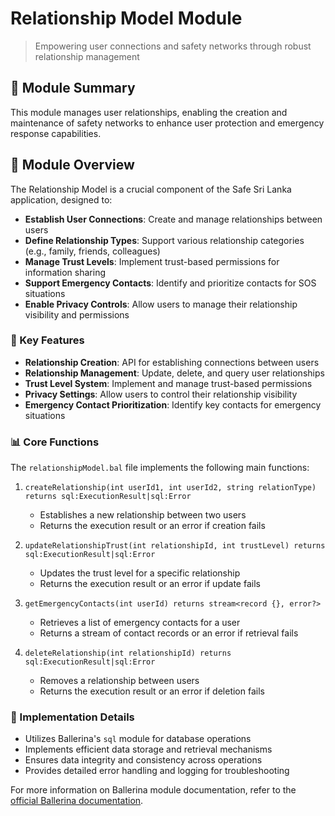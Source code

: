 # Relationship Model Module

> Empowering user connections and safety networks through robust relationship management

## 👥 Module Summary

This module manages user relationships, enabling the creation and maintenance of safety networks to enhance user protection and emergency response capabilities.

## 🌟 Module Overview

The Relationship Model is a crucial component of the Safe Sri Lanka application, designed to:

- **Establish User Connections**: Create and manage relationships between users
- **Define Relationship Types**: Support various relationship categories (e.g., family, friends, colleagues)
- **Manage Trust Levels**: Implement trust-based permissions for information sharing
- **Support Emergency Contacts**: Identify and prioritize contacts for SOS situations
- **Enable Privacy Controls**: Allow users to manage their relationship visibility and permissions

### 🔑 Key Features

- **Relationship Creation**: API for establishing connections between users
- **Relationship Management**: Update, delete, and query user relationships
- **Trust Level System**: Implement and manage trust-based permissions
- **Privacy Settings**: Allow users to control their relationship visibility
- **Emergency Contact Prioritization**: Identify key contacts for emergency situations

### 📊 Core Functions

The `relationshipModel.bal` file implements the following main functions:

1. `createRelationship(int userId1, int userId2, string relationType) returns sql:ExecutionResult|sql:Error`
   - Establishes a new relationship between two users
   - Returns the execution result or an error if creation fails

2. `updateRelationshipTrust(int relationshipId, int trustLevel) returns sql:ExecutionResult|sql:Error`
   - Updates the trust level for a specific relationship
   - Returns the execution result or an error if update fails

3. `getEmergencyContacts(int userId) returns stream<record {}, error?>`
   - Retrieves a list of emergency contacts for a user
   - Returns a stream of contact records or an error if retrieval fails

4. `deleteRelationship(int relationshipId) returns sql:ExecutionResult|sql:Error`
   - Removes a relationship between users
   - Returns the execution result or an error if deletion fails

### 🔧 Implementation Details

- Utilizes Ballerina's `sql` module for database operations
- Implements efficient data storage and retrieval mechanisms
- Ensures data integrity and consistency across operations
- Provides detailed error handling and logging for troubleshooting

For more information on Ballerina module documentation, refer to the [official Ballerina documentation](https://lib.ballerina.io/ballerina/io/latest).
